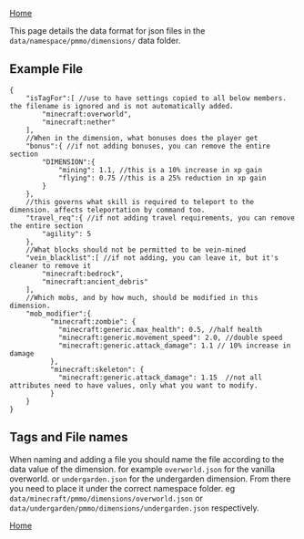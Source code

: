[Home](../home.md)

This page details the data format for json files in the `data/namespace/pmmo/dimensions/` data folder.

## Example File
```json5
{
    "isTagFor":[ //use to have settings copied to all below members. the filename is ignored and is not automatically added.
        "minecraft:overworld",
        "minecraft:nether"
    ],
    //When in the dimension, what bonuses does the player get
    "bonus":{ //if not adding bonuses, you can remove the entire section
        "DIMENSION":{
            "mining": 1.1, //this is a 10% increase in xp gain
            "flying": 0.75 //this is a 25% reduction in xp gain
        }
    },
    //this governs what skill is required to teleport to the dimension. affects teleportation by command too.
    "travel_req":{ //if not adding travel requirements, you can remove the entire section
        "agility": 5
    },
    //What blocks should not be permitted to be vein-mined
    "vein_blacklist":[ //if not adding, you can leave it, but it's cleaner to remove it
        "minecraft:bedrock",
        "minecraft:ancient_debris"
    ],
    //Which mobs, and by how much, should be modified in this dimension. 
    "mob_modifier":{
          "minecraft:zombie": {
            "minecraft:generic.max_health": 0.5, //half health
            "minecraft:generic.movement_speed": 2.0, //double speed
            "minecraft:generic.attack_damage": 1.1 // 10% increase in damage
          },
          "minecraft:skeleton": {
            "minecraft:generic.attack_damage": 1.15  //not all attributes need to have values, only what you want to modify.
          }
    }
}
```

## Tags and File names
When naming and adding a file you should name the file according to the data value of the dimension.  for example `overworld.json` for the vanilla overworld.  or `undergarden.json` for the undergarden dimension.  From there you need to place it under the correct namespace folder. eg `data/minecraft/pmmo/dimensions/overworld.json` or `data/undergarden/pmmo/dimensions/undergarden.json` respectively.

[Home](../home.md)
